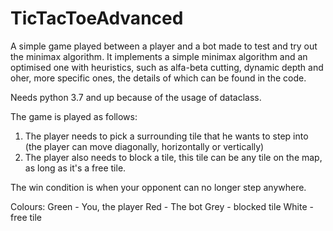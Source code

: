 # TicTacToeAdvanced

A simple game played between a player and a bot made to test and try out the minimax algorithm.
It implements a simple minimax algorithm and an optimised one with heuristics, such as alfa-beta cutting, dynamic depth and oher, more specific ones,
the details of which can be found in the code.

Needs python 3.7 and up because of the usage of dataclass.

The game is played as follows:
1. The player needs to pick a surrounding tile that he wants to step into (the player can move diagonally, horizontally or vertically) 
2. The player also needs to block a tile, this tile can be any tile on the map, as long as it's a free tile. 

The win condition is when your opponent can no longer step anywhere. 

Colours:
Green - You, the player
Red - The bot
Grey - blocked tile
White - free tile
